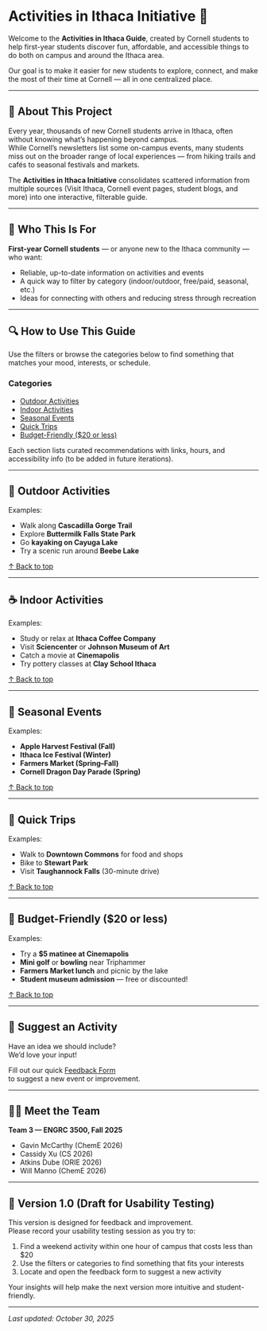 # Activities in Ithaca Initiative 🌿

Welcome to the **Activities in Ithaca Guide**, created by Cornell students to help first-year students discover fun, affordable, and accessible things to do both on campus and around the Ithaca area.

Our goal is to make it easier for new students to explore, connect, and make the most of their time at Cornell — all in one centralized place.

---

## 🎯 About This Project

Every year, thousands of new Cornell students arrive in Ithaca, often without knowing what’s happening beyond campus.  
While Cornell’s newsletters list some on-campus events, many students miss out on the broader range of local experiences — from hiking trails and cafés to seasonal festivals and markets.

The **Activities in Ithaca Initiative** consolidates scattered information from multiple sources (Visit Ithaca, Cornell event pages, student blogs, and more) into one interactive, filterable guide.

---

## 👥 Who This Is For

**First-year Cornell students** — or anyone new to the Ithaca community — who want:
- Reliable, up-to-date information on activities and events  
- A quick way to filter by category (indoor/outdoor, free/paid, seasonal, etc.)  
- Ideas for connecting with others and reducing stress through recreation  

---

## 🔍 How to Use This Guide

Use the filters or browse the categories below to find something that matches your mood, interests, or schedule.

### Categories

- [Outdoor Activities](#outdoor-activities)  
- [Indoor Activities](#indoor-activities)  
- [Seasonal Events](#seasonal-events)  
- [Quick Trips](#quick-trips)  
- [Budget-Friendly ($20 or less)](#budget-friendly-20-or-less)

Each section lists curated recommendations with links, hours, and accessibility info (to be added in future iterations).

---

## 🌳 Outdoor Activities

Examples:
- Walk along **Cascadilla Gorge Trail**  
- Explore **Buttermilk Falls State Park**  
- Go **kayaking on Cayuga Lake**  
- Try a scenic run around **Beebe Lake**

[↑ Back to top](#activities-in-ithaca-initiative-)

---

## ☕ Indoor Activities

Examples:
- Study or relax at **Ithaca Coffee Company**  
- Visit **Sciencenter** or **Johnson Museum of Art**  
- Catch a movie at **Cinemapolis**  
- Try pottery classes at **Clay School Ithaca**

[↑ Back to top](#activities-in-ithaca-initiative-)

---

## 🍎 Seasonal Events

Examples:
- **Apple Harvest Festival (Fall)**  
- **Ithaca Ice Festival (Winter)**  
- **Farmers Market (Spring–Fall)**  
- **Cornell Dragon Day Parade (Spring)**

[↑ Back to top](#activities-in-ithaca-initiative-)

---

## 🚶 Quick Trips

Examples:
- Walk to **Downtown Commons** for food and shops  
- Bike to **Stewart Park**  
- Visit **Taughannock Falls** (30-minute drive)

[↑ Back to top](#activities-in-ithaca-initiative-)

---

## 💸 Budget-Friendly ($20 or less)

Examples:
- Try a **$5 matinee at Cinemapolis**  
- **Mini golf** or **bowling** near Triphammer  
- **Farmers Market lunch** and picnic by the lake  
- **Student museum admission** — free or discounted!

[↑ Back to top](#activities-in-ithaca-initiative-)

---

## 📝 Suggest an Activity

Have an idea we should include?  
We’d love your input!

Fill out our quick [Feedback Form](https://forms.gle/ksNBEh9m5xLbjyGNA)  
to suggest a new event or improvement.

---

## 👩‍💻 Meet the Team

**Team 3 — ENGRC 3500, Fall 2025**

- Gavin McCarthy (ChemE 2026)  
- Cassidy Xu (CS 2026)  
- Atkins Dube (ORIE 2026)  
- Will Manno (ChemE 2026)

---

## 📅 Version 1.0 (Draft for Usability Testing)

This version is designed for feedback and improvement.  
Please record your usability testing session as you try to:

1. Find a weekend activity within one hour of campus that costs less than $20  
2. Use the filters or categories to find something that fits your interests  
3. Locate and open the feedback form to suggest a new activity  

Your insights will help make the next version more intuitive and student-friendly.

---

*Last updated: October 30, 2025*
